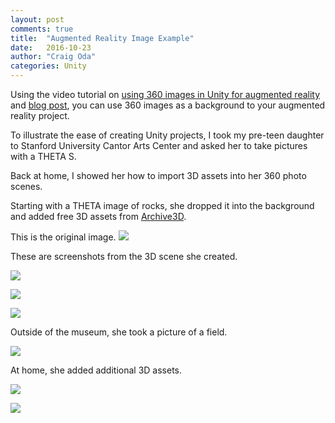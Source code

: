 ```yaml
---
layout: post
comments: true
title:  "Augmented Reality Image Example"
date:   2016-10-23
author: "Craig Oda"
categories: Unity
---
```

Using the video tutorial on [using 360 images in Unity for augmented reality](https://www.youtube.com/watch?v=c-MoLjcYmi8)
and [blog post](http://theta360.guide/blog/unity/2016/10/22/tutorial-unity-360-image-sphere.html), you can use 360
images as a background to your augmented reality project.

To illustrate the ease of creating Unity projects, I took my pre-teen daughter to
Stanford University Cantor Arts Center and asked her to take pictures with a THETA
S.

Back at home, I showed her how to import 3D assets into her 360 photo scenes.

Starting with a THETA image of rocks, she dropped it into the background
and added free 3D assets from [Archive3D](http://archive3d.net/).

This is the original image.
![](/blog/img/2016-10/unity/ar/rocks.png)

These are screenshots from the 3D scene she created.

![](/blog/img/2016-10/unity/ar/girl-cat.png)

![](/blog/img/2016-10/unity/ar/cat-door.png)

![](/blog/img/2016-10/unity/ar/girl-window.png)

Outside of the museum, she took a picture of a field.

![](/blog/img/2016-10/unity/ar/field.png)

At home, she added additional 3D assets.

![](/blog/img/2016-10/unity/ar/swan.png)

![](/blog/img/2016-10/unity/ar/dog.png)
